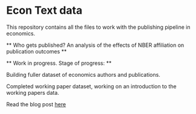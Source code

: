 # Econ Text data
This repository contains all the files to work with the publishing pipeline in economics.

** Who gets published? An analysis of the effects of NBER affiliation on publication outcomes **

** Work in progress. Stage of progress: **

Building fuller dataset of economics authors and publications.

Completed working paper dataset, working on an introduction to the working papers data.

Read the blog post [here](http://htmlpreview.github.io/?https://github.com/shoganhennessy/Econ_text_data/blob/master/Working_papers_intro.html)
